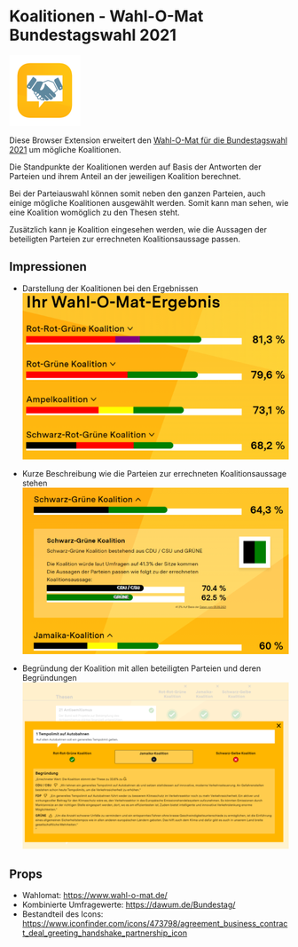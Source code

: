 # Koalitionen - Wahl-O-Mat Bundestagswahl 2021

![logo]

Diese Browser Extension erweitert den [Wahl-O-Mat für die Bundestagswahl 2021][1] um mögliche Koalitionen.

Die Standpunkte der Koalitionen werden auf Basis der Antworten der Parteien und ihrem Anteil an der jeweiligen Koalition berechnet.

Bei der Parteiauswahl können somit neben den ganzen Parteien, auch einige mögliche Koalitionen ausgewählt werden. Somit kann man sehen, wie eine Koalition womöglich zu den Thesen steht.

Zusätzlich kann je Koalition eingesehen werden, wie die Aussagen der beteiligten Parteien zur errechneten Koalitionsaussage passen.

## Impressionen

* Darstellung der Koalitionen bei den Ergebnissen
  ![screenshot1]

* Kurze Beschreibung wie die Parteien zur errechneten Koalitionsaussage stehen
  ![screenshot2]

* Begründung der Koalition mit allen beteiligten Parteien und deren Begründungen
  ![screenshot3]

## Props

* Wahlomat: https://www.wahl-o-mat.de/
* Kombinierte Umfragewerte: https://dawum.de/Bundestag/
* Bestandteil des Icons: https://www.iconfinder.com/icons/473798/agreement_business_contract_deal_greeting_handshake_partnership_icon


[1]: https://www.wahl-o-mat.de/bundestagswahl2021/app/main_app.html
[logo]: extension/icon_128.png
[screenshot1]: images/screenshot_1.png
[screenshot2]: images/screenshot_2.png
[screenshot3]: images/screenshot_3.png